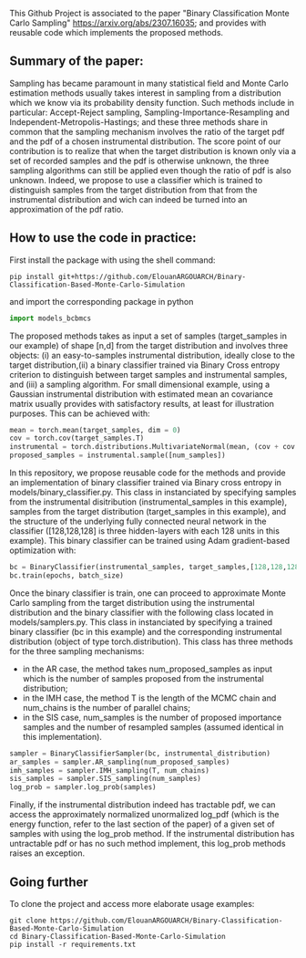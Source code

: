 This Github Project is associated to the paper "Binary Classification Monte Carlo Sampling" https://arxiv.org/abs/2307.16035; and provides with reusable code which implements the proposed methods. 

**Summary of the paper:**
---
Sampling has became paramount in many statistical field and Monte Carlo estimation methods usually takes interest in sampling from a distribution which we know via its probability density function. Such methods include in particular: Accept-Reject sampling, Sampling-Importance-Resampling and Independent-Metropolis-Hastings; and these three methods share in common that the sampling mechanism involves the ratio of the target pdf and the pdf of a chosen instrumental distribution.
The score point of our contribution is to realize that when the target distribution is known only via a set of recorded samples and the pdf is otherwise unknown, the three sampling algorithms can still be applied even though the ratio of pdf is also unknown. 
Indeed, we propose to use a classifier which is trained to distinguish samples from the target distribution from that from the instrumental distribution and wich can indeed be turned into an approximation of the pdf ratio.

**How to use the code in practice:**
---
First install the package with using the shell command: 
```shell 
pip install git+https://github.com/ElouanARGOUARCH/Binary-Classification-Based-Monte-Carlo-Simulation
```
and import the corresponding package in python 
```python
import models_bcbmcs
```
The proposed methods takes as input a set of samples (target_samples in our example) of shape [n,d] from the target distribution and involves three objects: (i) an easy-to-samples instrumental distribution, ideally close to the target distribution,(ii) a binary classifier trained via Binary Cross entropy criterion to distinguish between target samples and instrumental samples, and (iii) a sampling algorithm.
For small dimensional example, using a Gaussian instrumental distribution with estimated mean an covariance matrix usually provides with satisfactory results, at least for illustration purposes. This can be achieved with:
```python 
mean = torch.mean(target_samples, dim = 0)
cov = torch.cov(target_samples.T)
instrumental = torch.distributions.MultivariateNormal(mean, (cov + cov.T)/2)
proposed_samples = instrumental.sample([num_samples])
```

In this repository, we propose reusable code for the methods and provide an implementation of binary classifier trained via Binary cross entropy in models/binary_classifier.py. 
This class in instanciated by specifying samples from the instrumental disitribution (instrumental_samples in this example), samples from the target distribution (target_samples in this example), and the structure of the underlying fully connected neural network in the classifier ([128,128,128] is three hidden-layers with each 128 units in this example). This binary classifier can be trained using Adam gradient-based optimization with:
```python
bc = BinaryClassifier(instrumental_samples, target_samples,[128,128,128])
bc.train(epochs, batch_size)
````


Once the binary classifier is train, one can proceed to approximate Monte Carlo sampling from the target distribution using the instrumental distribution and the binary classifier with the following class located in models/samplers.py.
This class in instanciated by specifying a trained binary classifier (bc in this example) and the corresponding instrumental distribution (object of type torch.distribution). This class has three methods for the three sampling mechanisms:
- in the AR case, the method takes num_proposed_samples as input which is the number of samples proposed from the instrumental distribution;
- in the IMH case, the method T is the length of the MCMC chain and num_chains is the number of parallel chains;
- in the SIS case, num_samples is the number of proposed importance samples and the number of resampled samples (assumed identical in this implementation).

```python
sampler = BinaryClassifierSampler(bc, instrumental_distribution)
ar_samples = sampler.AR_sampling(num_proposed_samples)
imh_samples = sampler.IMH_sampling(T, num_chains)
sis_samples = sampler.SIS_sampling(num_samples)
log_prob = sampler.log_prob(samples)
```
Finally, if the instrumental distribution indeed has tractable pdf, we can access the approximately normalized unormalized log_pdf (which is the energy function, refer to the last section of the paper) of a given set of samples with using the log_prob method. If the instrumental distribution has untractable pdf or has no such method implement, this log_prob methods raises an exception.

  
**Going further**
--

To clone the project and access more elaborate usage examples: 
```shell
git clone https://github.com/ElouanARGOUARCH/Binary-Classification-Based-Monte-Carlo-Simulation
cd Binary-Classification-Based-Monte-Carlo-Simulation
pip install -r requirements.txt
```


